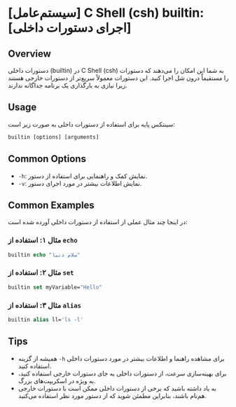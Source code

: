 # [سیستم‌عامل] C Shell (csh) builtin: [اجرای دستورات داخلی]

## Overview
دستورات داخلی (builtin) در C Shell (csh) به شما این امکان را می‌دهند که دستورات را مستقیماً درون شل اجرا کنید. این دستورات معمولاً سریع‌تر از دستورات خارجی هستند زیرا نیازی به بارگذاری یک برنامه جداگانه ندارند.

## Usage
سینتکس پایه برای استفاده از دستورات داخلی به صورت زیر است:

```csh
builtin [options] [arguments]
```

## Common Options
- `-h`: نمایش کمک و راهنمایی برای استفاده از دستور.
- `-v`: نمایش اطلاعات بیشتر در مورد اجرای دستور.

## Common Examples
در اینجا چند مثال عملی از استفاده از دستورات داخلی آورده شده است:

### مثال ۱: استفاده از `echo`
```csh
builtin echo "سلام دنیا"
```

### مثال ۲: استفاده از `set`
```csh
builtin set myVariable="Hello"
```

### مثال ۳: استفاده از `alias`
```csh
builtin alias ll='ls -l'
```

## Tips
- همیشه از گزینه `-h` برای مشاهده راهنما و اطلاعات بیشتر در مورد دستورات داخلی استفاده کنید.
- برای بهینه‌سازی سرعت، از دستورات داخلی به جای دستورات خارجی استفاده کنید، به ویژه در اسکریپت‌های بزرگ.
- به یاد داشته باشید که برخی از دستورات داخلی ممکن است با دستورات خارجی هم‌نام باشند، بنابراین مطمئن شوید که از دستور مورد نظر استفاده می‌کنید.